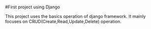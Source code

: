 #First project using Django

This project uses the basics operation of django framework. It mainly focuses on CRUD(Create,Read,Update,Delete) operation.
